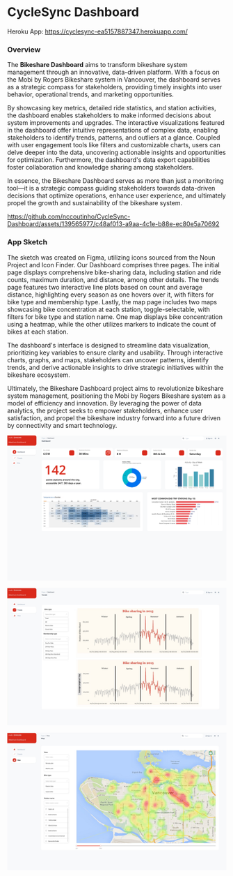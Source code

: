 # CycleSync Dashboard

Heroku App: https://cyclesync-ea5157887347.herokuapp.com/

### Overview

The **Bikeshare Dashboard** aims to transform bikeshare system management through an innovative, data-driven platform. With a focus on the Mobi by Rogers Bikeshare system in Vancouver, the dashboard serves as a strategic compass for stakeholders, providing timely insights into user behavior, operational trends, and marketing opportunities.

By showcasing key metrics, detailed ride statistics, and station activities, the dashboard enables stakeholders to make informed decisions about system improvements and upgrades. The interactive visualizations featured in the dashboard offer intuitive representations of complex data, enabling stakeholders to identify trends, patterns, and outliers at a glance. Coupled with user engagement tools like filters and customizable charts, users can delve deeper into the data, uncovering actionable insights and opportunities for optimization. Furthermore, the dashboard's data export capabilities foster collaboration and knowledge sharing among stakeholders.

In essence, the Bikeshare Dashboard serves as more than just a monitoring tool—it is a strategic compass guiding stakeholders towards data-driven decisions that optimize operations, enhance user experience, and ultimately propel the growth and sustainability of the bikeshare system.

https://github.com/nccoutinho/CycleSync-Dashboard/assets/139565977/c48af013-a9aa-4c1e-b88e-ec80e5a70692

### App Sketch

The sketch was created on Figma, utilizing icons sourced from the Noun Project and Icon Finder. Our Dashboard comprises three pages. The initial page displays comprehensive bike-sharing data, including station and ride counts, maximum duration, and distance, among other details. The trends page features two interactive line plots based on count and average distance, highlighting every season as one hovers over it, with filters for bike type and membership type. Lastly, the map page includes two maps showcasing bike concentration at each station, toggle-selectable, with filters for bike type and station name. One map displays bike concentration using a heatmap, while the other utilizes markers to indicate the count of bikes at each station.

The dashboard's interface is designed to streamline data visualization, prioritizing key variables to ensure clarity and usability. Through interactive charts, graphs, and maps, stakeholders can uncover patterns, identify trends, and derive actionable insights to drive strategic initiatives within the bikeshare ecosystem.

Ultimately, the Bikeshare Dashboard project aims to revolutionize bikeshare system management, positioning the Mobi by Rogers Bikeshare system as a model of efficiency and innovation. By leveraging the power of data analytics, the project seeks to empower stakeholders, enhance user satisfaction, and propel the bikeshare industry forward into a future driven by connectivity and smart technology.

![Dashboard](https://github.com/cmulya/DATA551-Project/blob/main/App%20Sketch/Dashboard.png)

![Trends](https://github.com/cmulya/DATA551-Project/blob/main/App%20Sketch/Trends.jpeg)

![Maps](https://github.com/cmulya/DATA551-Project/blob/main/App%20Sketch/Maps.jpeg)
